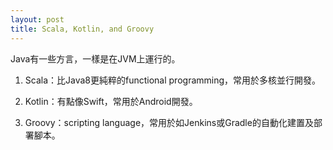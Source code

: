 ```yaml
---
layout: post
title: Scala, Kotlin, and Groovy
---
```


Java有一些方言，一樣是在JVM上運行的。

1. Scala：比Java8更純粹的functional programming，常用於多核並行開發。

2. Kotlin：有點像Swift，常用於Android開發。

3. Groovy：scripting language，常用於如Jenkins或Gradle的自動化建置及部署腳本。
